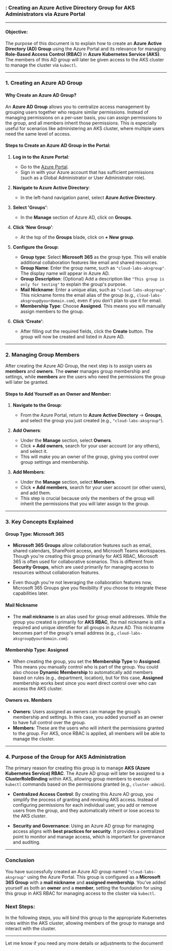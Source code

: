 ### **: Creating an Azure Active Directory Group for AKS Administrators via Azure Portal**

---

#### **Objective:**
The purpose of this document is to explain how to create an **Azure Active Directory (AD) Group** using the Azure Portal and its relevance for managing **Role-Based Access Control (RBAC)** in **Azure Kubernetes Service (AKS)**. The members of this AD group will later be given access to the AKS cluster to manage the cluster via `kubectl`.

---

### **1. Creating an Azure AD Group**

#### **Why Create an Azure AD Group?**

An **Azure AD Group** allows you to centralize access management by grouping users together who require similar permissions. Instead of managing permissions on a per-user basis, you can assign permissions to the group, and all members inherit those permissions. This is especially useful for scenarios like administering an AKS cluster, where multiple users need the same level of access.

#### **Steps to Create an Azure AD Group in the Portal:**

1. **Log in to the Azure Portal**:
   - Go to the [Azure Portal](https://portal.azure.com).
   - Sign in with your Azure account that has sufficient permissions (such as a Global Administrator or User Administrator role).

2. **Navigate to Azure Active Directory**:
   - In the left-hand navigation panel, select **Azure Active Directory**.

3. **Select 'Groups'**:
   - In the **Manage** section of Azure AD, click on **Groups**.

4. **Click ‘New Group’**:
   - At the top of the **Groups** blade, click on **+ New group**.

5. **Configure the Group**:
   - **Group type**: Select **Microsoft 365** as the group type. This will enable additional collaboration features like email and shared resources.
   - **Group Name**: Enter the group name, such as `"cloud-labs-aksgroup"`. The display name will appear in Azure AD.
   - **Group Description**: (Optional) Add a description like `"This group is only for testing"` to explain the group's purpose.
   - **Mail Nickname**: Enter a unique alias, such as `"cloud-labs-aksgroup"`. This nickname forms the email alias of the group (e.g., `cloud-labs-aksgroup@yourdomain.com`), even if you don’t plan to use it for email.
   - **Membership Type**: Choose **Assigned**. This means you will manually assign members to the group.

6. **Click ‘Create’**:
   - After filling out the required fields, click the **Create** button. The group will now be created and listed in Azure AD.

---

### **2. Managing Group Members**

After creating the Azure AD Group, the next step is to assign users as **members** and **owners**. The **owner** manages group membership and settings, while **members** are the users who need the permissions the group will later be granted.

#### **Steps to Add Yourself as an Owner and Member:**

1. **Navigate to the Group**:
   - From the Azure Portal, return to **Azure Active Directory** → **Groups**, and select the group you just created (e.g., `"cloud-labs-aksgroup"`).

2. **Add Owners**:
   - Under the **Manage** section, select **Owners**.
   - Click **+ Add owners**, search for your user account (or any others), and select it.
   - This will make you an owner of the group, giving you control over group settings and membership.

3. **Add Members**:
   - Under the **Manage** section, select **Members**.
   - Click **+ Add members**, search for your user account (or other users), and add them.
   - This step is crucial because only the members of the group will inherit the permissions that you will later assign to the group.

---

### **3. Key Concepts Explained**

#### **Group Type: Microsoft 365**
   - **Microsoft 365 Groups** allow collaboration features such as email, shared calendars, SharePoint access, and Microsoft Teams workspaces. Though you're creating this group primarily for AKS RBAC, Microsoft 365 is often used for collaborative scenarios. This is different from **Security Groups**, which are used primarily for managing access to resources without collaboration features.
   
   - Even though you're not leveraging the collaboration features now, Microsoft 365 Groups give you flexibility if you choose to integrate these capabilities later.

#### **Mail Nickname**
   - The **mail nickname** is an alias used for group email addresses. While the group you created is primarily for **AKS RBAC**, the mail nickname is still a required and unique identifier for all groups in Azure AD. This nickname becomes part of the group's email address (e.g., `cloud-labs-aksgroup@yourdomain.com`).

#### **Membership Type: Assigned**
   - When creating the group, you set the **Membership Type** to **Assigned**. This means you manually control who is part of the group. You could also choose **Dynamic Membership** to automatically add members based on rules (e.g., department, location), but for this case, **Assigned** membership works best since you want direct control over who can access the AKS cluster.

#### **Owners vs. Members**
   - **Owners**: Users assigned as owners can manage the group’s membership and settings. In this case, you added yourself as an owner to have full control over the group.
   - **Members**: These are the users who will inherit the permissions granted to the group. For AKS, once RBAC is applied, all members will be able to manage the cluster.

---

### **4. Purpose of the Group for AKS Administration**

The primary reason for creating this group is to manage **AKS (Azure Kubernetes Service) RBAC**. The Azure AD group will later be assigned to a **ClusterRoleBinding** within AKS, allowing group members to execute `kubectl` commands based on the permissions granted (e.g., `cluster-admin`).

- **Centralized Access Control**: By creating this Azure AD group, you simplify the process of granting and revoking AKS access. Instead of configuring permissions for each individual user, you add or remove users from the group, and they automatically inherit or lose access to the AKS cluster.
  
- **Security and Governance**: Using an Azure AD group for managing access aligns with **best practices for security**. It provides a centralized point to monitor and manage access, which is important for governance and auditing.

---

### **Conclusion**

You have successfully created an Azure AD group named `"cloud-labs-aksgroup"` using the Azure Portal. This group is configured as a **Microsoft 365 Group** with a **mail nickname** and **assigned membership**. You’ve added yourself as both an **owner** and a **member**, setting the foundation for using this group in AKS RBAC for managing access to the cluster via `kubectl`.

### **Next Steps**:
In the following steps, you will bind this group to the appropriate Kubernetes roles within the AKS cluster, allowing members of the group to manage and interact with the cluster.

---

Let me know if you need any more details or adjustments to the document!
